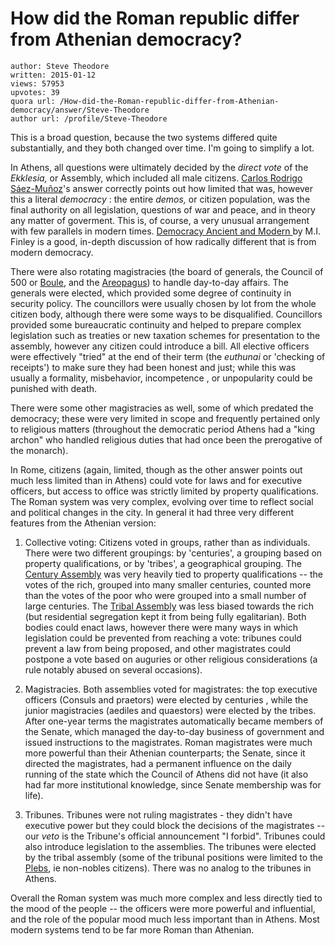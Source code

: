 # How did the Roman republic differ from Athenian democracy?

	author: Steve Theodore
	written: 2015-01-12
	views: 57953
	upvotes: 39
	quora url: /How-did-the-Roman-republic-differ-from-Athenian-democracy/answer/Steve-Theodore
	author url: /profile/Steve-Theodore


This is a broad question, because the two systems differed quite substantially, and they both changed over time. I'm going to simplify a lot.

In Athens, all questions were ultimately decided by the _direct vote_  of the _Ekklesia,_ or Assembly, which included all male citizens. [Carlos Rodrigo Sáez-Muñoz](https://www.quora.com/profile/Carlos-Rodrigo-Sáez-Muñoz)'s answer correctly points out how limited that was, however this a literal _democracy_ : the entire _demos,_ or citizen population, was the final authority on all legislation, questions of war and peace, and in theory any matter of goverment. This is, of course, a very unusual arrangement with few parallels in modern times. [Democracy Ancient and Modern ](http://www.amazon.com/Democracy-Ancient-Modern-Lectureship-Series/dp/0813511275)by M.I. Finley is a good, in-depth discussion of how radically different that is from modern democracy.

There were also rotating magistracies (the board of generals, the Council of 500 or [Boule](http://en.wikipedia.org/wiki/Boule_%28ancient_Greece%29), and the [Areopagus](http://en.wikipedia.org/wiki/Areopagus)) to handle day-to-day affairs. The generals were elected, which provided some degree of continuity in security policy. The councillors were usually chosen by lot from the whole citizen body, although there were some ways to be disqualified. Councillors provided some bureaucratic continuity and helped to prepare complex legislation such as treaties or new taxation schemes for presentation to the assembly, however any citizen could introduce a bill. All elective officers were effectively "tried" at the end of their term (the _euthunai_ or 'checking of receipts') to make sure they had been honest and just; while this was usually a formality, misbehavior, incompetence , or unpopularity could be punished with death.

There were some other magistracies as well, some of which predated the democracy; these were very limited in scope and frequently pertained only to religious matters (throughout the democratic period Athens had a "king archon" who handled religious duties that had once been the prerogative of the monarch).

In Rome, citizens (again, limited, though as the other answer points out much less limited than in Athens) could vote for laws and for executive officers, but access to office was strictly limited by property qualifications. The Roman system was very complex, evolving over time to reflect social and political changes in the city. In general it had three very different features from the Athenian version:

1) Collective voting: Citizens voted in groups, rather than as individuals. There were two different groupings: by 'centuries', a grouping based on property qualifications, or by 'tribes', a geographical grouping. The [Century Assembly](http://en.wikipedia.org/wiki/Century_Assembly) was very heavily tied to property qualifications -- the votes of the rich, grouped into many smaller centuries, counted more than the votes of the poor who were grouped into a small number of large centuries. The [Tribal Assembly](http://en.wikipedia.org/wiki/Tribal_Assembly) was less biased towards the rich (but residential segregation kept it from being fully egalitarian). Both bodies could enact laws, however there were many ways in which legislation could be prevented from reaching a vote: tribunes could prevent a law from being proposed, and other magistrates could postpone a vote based on auguries or other religious considerations (a rule notably abused on several occasions).

2) Magistracies. Both assemblies voted for magistrates: the top executive officers (Consuls and praetors) were elected by centuries , while the junior magistracies (aediles and quaestors) were elected by the tribes. After one-year terms the magistrates automatically became members of the Senate, which managed the day-to-day business of government and issued instructions to the magistrates. Roman magistrates were much more powerful than their Athenian counterparts; the Senate, since it directed the magistrates, had a permanent influence on the daily running of the state which the Council of Athens did not have (it also had far more institutional knowledge, since Senate membership was for life).

3) Tribunes. Tribunes were not ruling magistrates - they didn't have executive power but they could block the decisions of the magistrates -- our _veto_  is the Tribune's official announcement "I forbid". Tribunes could also introduce legislation to the assemblies. The tribunes were elected by the tribal assembly (some of the tribunal positions were limited to the [Plebs](http://en.wikipedia.org/wiki/Plebs), ie non-nobles citizens). There was no analog to the tribunes in Athens.

Overall the Roman system was much more complex and less directly tied to the mood of the people -- the officers were more powerful and influential, and the role of the popular mood much less important than in Athens. Most modern systems tend to be far more Roman than Athenian.

